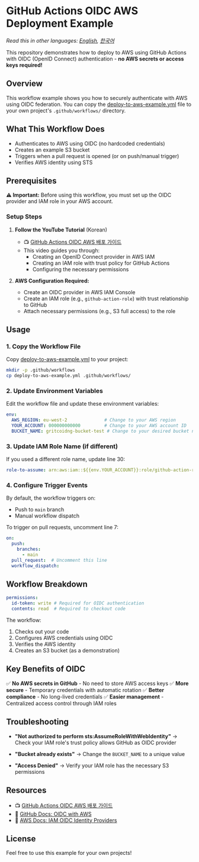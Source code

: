 # GitHub Actions OIDC AWS Deployment Example

*Read this in other languages: [English](README.md), [한국어](README.ko.md)*

This repository demonstrates how to deploy to AWS using GitHub Actions with OIDC (OpenID Connect) authentication - **no AWS secrets or access keys required!**

## Overview

This workflow example shows you how to securely authenticate with AWS using OIDC federation. You can copy the [deploy-to-aws-example.yml](deploy-to-aws-example.yml) file to your own project's `.github/workflows/` directory.

## What This Workflow Does

- Authenticates to AWS using OIDC (no hardcoded credentials)
- Creates an example S3 bucket
- Triggers when a pull request is opened (or on push/manual trigger)
- Verifies AWS identity using STS

## Prerequisites

**⚠️ Important:** Before using this workflow, you must set up the OIDC provider and IAM role in your AWS account.

### Setup Steps

1. **Follow the YouTube Tutorial** (Korean)
   - 📺 [GitHub Actions OIDC AWS 배포 가이드](https://youtu.be/K6BgWya79-E?si=YjrUtnzZV6mUtbJF)
   - This video guides you through:
     - Creating an OpenID Connect provider in AWS IAM
     - Creating an IAM role with trust policy for GitHub Actions
     - Configuring the necessary permissions

2. **AWS Configuration Required:**
   - Create an OIDC provider in AWS IAM Console
   - Create an IAM role (e.g., `github-action-role`) with trust relationship to GitHub
   - Attach necessary permissions (e.g., S3 full access) to the role

## Usage

### 1. Copy the Workflow File

Copy [deploy-to-aws-example.yml](deploy-to-aws-example.yml) to your project:

```bash
mkdir -p .github/workflows
cp deploy-to-aws-example.yml .github/workflows/
```

### 2. Update Environment Variables

Edit the workflow file and update these environment variables:

```yaml
env:
  AWS_REGION: eu-west-2              # Change to your AWS region
  YOUR_ACCOUNT: 000000000000         # Change to your AWS account ID
  BUCKET_NAME: gritcoidng-bucket-test # Change to your desired bucket name
```

### 3. Update IAM Role Name (if different)

If you used a different role name, update line 30:

```yaml
role-to-assume: arn:aws:iam::${{env.YOUR_ACCOUNT}}:role/github-action-role
```

### 4. Configure Trigger Events

By default, the workflow triggers on:
- Push to `main` branch
- Manual workflow dispatch

To trigger on pull requests, uncomment line 7:

```yaml
on:
  push:
    branches:
      - main
  pull_request:  # Uncomment this line
  workflow_dispatch:
```

## Workflow Breakdown

```yaml
permissions:
  id-token: write # Required for OIDC authentication
  contents: read  # Required to checkout code
```

The workflow:
1. Checks out your code
2. Configures AWS credentials using OIDC
3. Verifies the AWS identity
4. Creates an S3 bucket (as a demonstration)

## Key Benefits of OIDC

✅ **No AWS secrets in GitHub** - No need to store AWS access keys
✅ **More secure** - Temporary credentials with automatic rotation
✅ **Better compliance** - No long-lived credentials
✅ **Easier management** - Centralized access control through IAM roles

## Troubleshooting

- **"Not authorized to perform sts:AssumeRoleWithWebIdentity"**
  → Check your IAM role's trust policy allows GitHub as OIDC provider

- **"Bucket already exists"**
  → Change the `BUCKET_NAME` to a unique value

- **"Access Denied"**
  → Verify your IAM role has the necessary S3 permissions

## Resources

- 📺 [GitHub Actions OIDC AWS 배포 가이드](https://youtu.be/K6BgWya79-E?si=YjrUtnzZV6mUtbJF)
- 📖 [GitHub Docs: OIDC with AWS](https://docs.github.com/en/actions/deployment/security-hardening-your-deployments/configuring-openid-connect-in-amazon-web-services)
- 📖 [AWS Docs: IAM OIDC Identity Providers](https://docs.aws.amazon.com/IAM/latest/UserGuide/id_roles_providers_create_oidc.html)

## License

Feel free to use this example for your own projects!
